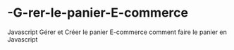 # -G-rer-le-panier-E-commerce
Javascript Gérer et Créer le panier E-commerce comment faire le panier en Javascript
